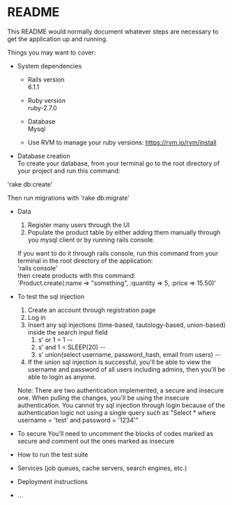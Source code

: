 # README

This README would normally document whatever steps are necessary to get the
application up and running.

Things you may want to cover:

* System dependencies

    * Rails version\
    6.1.1

    * Ruby version\
    ruby-2.7.0

    * Database\
    Mysql

    * Use RVM to manage your ruby versions: https://rvm.io/rvm/install

* Database creation\
To create your database, from your terminal go to the root directory of your project and run this command:

'rake db:create'

Then run migrations with 
'rake db:migrate'

* Data
    1. Register many users through the UI
    2. Populate the product table by either adding them manually through you mysql client or by running rails console. 
    
    If you want to do it through rails console, run this command from your terminal in the root directory of the application:\
        'rails console'\
    then create products with this command:\
    'Product.create(:name => "something", :quantity => 5, :price => 15.50)'

* To test the sql injection

    1. Create an account through registration page
    2. Log in
    3. Insert any sql injections (time-based, tautology-based, union-based) inside the search input field
        1. s' or 1 = 1 -- 
        2. s' and 1 = SLEEP(20) -- 
        3. s' union(select username, password_hash, email from users) --  
    4. If the union sql injection is successful, you'll be able to view the username and password of all users including admins, then you'll be able to login as anyone.

    Note: There are two authentication implemented, a secure and insecure one. When pulling the changes, you'll be using the insecure authentication. You cannot try sql injection through login because of the authentication logic not using a single query such as "Select * where username = 'test' and password = '1234'"

* To secure
    You'll need to uncomment the blocks of codes marked as secure and comment out the ones marked as insecure


* How to run the test suite

* Services (job queues, cache servers, search engines, etc.)

* Deployment instructions

* ...
